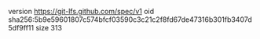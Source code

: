 version https://git-lfs.github.com/spec/v1
oid sha256:5b9e59601807c574bfcf03590c3c21c2f8fd67de47316b301fb3407d5df9ff11
size 313
